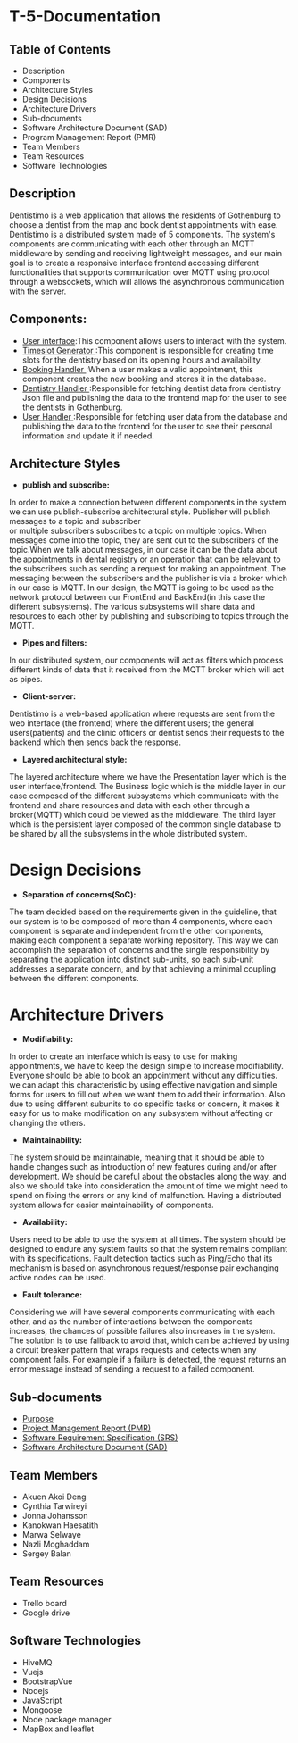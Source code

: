 # T-5-Documentation

## Table of Contents
- Description 
- Components
- Architecture Styles
- Design Decisions
- Architecture Drivers
- Sub-documents
- Software Architecture Document (SAD)
- Program Management Report (PMR)
- Team Members
- Team Resources
- Software Technologies


## Description
Dentistimo is a web application that allows the residents of Gothenburg to  choose a dentist from the map and book dentist appointments with ease. 
Dentistimo is a distributed system made of 5 components. The system's components are communicating with each other through an MQTT middleware by sending and receiving lightweight messages, and our main goal is to create a responsive interface frontend accessing different functionalities that supports communication over MQTT using protocol through a websockets, which will allows the asynchronous communication with the server. 


## Components:
- [User interface](https://git.chalmers.se/courses/dit355/dit356-2022/t-5/t-5-userinterface):This component allows users to interact with the system.
- [Timeslot Generator ](https://git.chalmers.se/courses/dit355/dit356-2022/t-5/t-5-timeslotgenerator):This component is responsible for creating time slots for the dentistry based on its opening hours and availability.
- [Booking Handler ](https://git.chalmers.se/courses/dit355/dit356-2022/t-5/bookinghandler):When a user makes a valid appointment,  this component creates the new booking and stores it in the database.
- [Dentistry Handler ](https://git.chalmers.se/courses/dit355/dit356-2022/t-5/t-5-dentisthandler):Responsible for fetching dentist data from dentistry Json file and publishing the data to the frontend map for the user to see the dentists in Gothenburg.
- [User Handler ](https://git.chalmers.se/courses/dit355/dit356-2022/t-5/t-5-userhandler):Responsible for fetching user data from the database and publishing the data to the frontend for the user to see their personal information and update it if needed.

## Architecture Styles
- **publish and subscribe:**

In order to make a connection between different components in the system we can use
publish-subscribe architectural style. Publisher will publish messages to a topic and subscriber                
or multiple subscribers subscribes to a topic on multiple topics. When messages come into the topic, they are sent out to the subscribers of the topic.When we talk about messages, in our case it can be the data about the appointments in dental registry or an operation that can be relevant  to the subscribers such as sending a request for making an appointment. The messaging between the subscribers and the publisher is via a broker which in our case is MQTT. In our design, the MQTT is going to be used as the network protocol between our FrontEnd and BackEnd(in this case the different subsystems). The various subsystems will share data and resources to each other by publishing and subscribing to topics through the MQTT.

- **Pipes and filters:**

In our distributed system, our components will act as filters which process different kinds of data
that it received from the MQTT broker which will act as pipes.

- **Client-server:**

Dentistimo is a web-based application where requests are sent from the web interface
(the frontend) where the different users; the general users(patients) and the clinic officers or dentist 
sends their requests to the backend which then sends back the response.

- **Layered architectural style:**

The layered architecture where we have the Presentation layer which is the user interface/frontend. 
The Business logic which is the middle layer in our case composed of the different subsystems which communicate with the frontend and share resources and data with each other through a broker(MQTT) which could be viewed as the middleware. The third layer which is the persistent layer composed of the common single database to be 
shared by all the subsystems in the whole distributed system.

# Design Decisions

- **Separation of concerns(SoC):**

The team decided based on the requirements given in the guideline, that our system
is to be composed of  more than 4 components, where each component
is separate and independent from the other components, making each component a 
separate working repository. This way we can accomplish the separation of concerns 
and the single responsibility by separating the application into distinct sub-units, 
so each sub-unit addresses a separate concern, and by that achieving a minimal coupling
between the different components.

# Architecture Drivers

- **Modifiability:**

In order to create an interface which is easy to use for making appointments, we have to keep the 
design simple to increase modifiability. Everyone should be able to book an appointment without 
any difficulties. we can adapt this characteristic by using effective navigation and simple forms
for users to fill out when we want them to add their information. Also due to using different 
subunits to do specific tasks or concern, it makes it easy for us to make modification on any 
subsystem without affecting or changing the others.

- **Maintainability:**

The system should be maintainable, meaning that it should be able to handle changes such as
introduction of new features during and/or after development. We should be careful about the 
obstacles along the way, and also we should take into consideration the amount of time we might 
need to spend on fixing the errors or any kind of malfunction. Having a distributed system allows
 for easier maintainability of components.

- **Availability:** 

Users need to be able to use the system at all times. The system should be designed to endure any 
system faults so that the system remains compliant with its specifications. Fault detection tactics 
such as Ping/Echo that its mechanism is based on asynchronous request/response pair exchanging 
active nodes can be used.

- **Fault tolerance:**

Considering we will have several components communicating with each other, and as the number of interactions between the components increases, the chances of possible failures also increases in the system. The solution is to use fallback to avoid that, which can be achieved by using a circuit breaker pattern that wraps requests and detects when any component fails. For example if a failure is detected, the request returns an error message instead of sending a request to a failed component.


## Sub-documents

- [Purpose](https://git.chalmers.se/courses/dit355/dit356-2022/t-5/t-5-documentation/-/blob/main/Documentations/Purpose.md)
- [Project Management Report (PMR)](https://git.chalmers.se/courses/dit355/dit356-2022/t-5/t-5-documentation/-/blob/main/Documentations/Program%20Management%20Report.md)
- [Software Requirement Specification (SRS)](https://git.chalmers.se/courses/dit355/dit356-2022/t-5/t-5-documentation/-/blob/main/Documentations/Software%20Requirement%20Specification.md)
- [Software Architecture Document (SAD)](https://git.chalmers.se/courses/dit355/dit356-2022/t-5/t-5-documentation/-/blob/main/Documentations/Software%20Architectural%20Document.md)



## Team Members

- Akuen Akoi Deng 
- Cynthia Tarwireyi
- Jonna Johansson
- Kanokwan Haesatith
- Marwa Selwaye
- Nazli Moghaddam
- Sergey Balan

## Team Resources

- Trello board
- Google drive

## Software Technologies
 
- HiveMQ
- Vuejs 
- BootstrapVue
- Nodejs 
- JavaScript
- Mongoose
- Node package manager
- MapBox and leaflet
